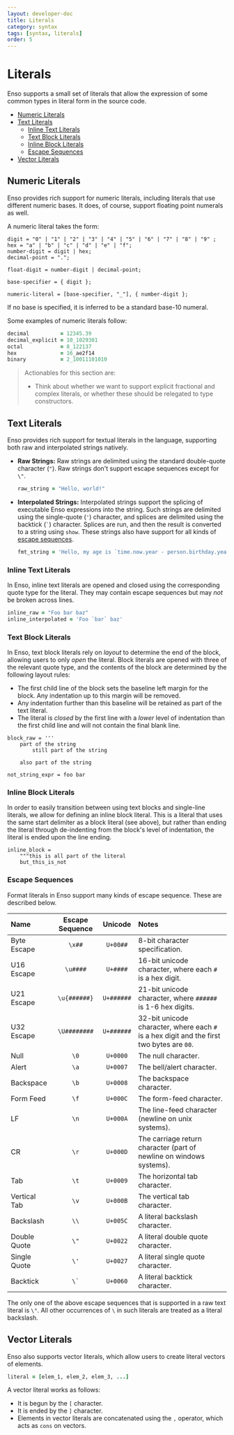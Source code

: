 ```yaml
---
layout: developer-doc
title: Literals
category: syntax
tags: [syntax, literals]
order: 5
---
```


# Literals

Enso supports a small set of literals that allow the expression of some common
types in literal form in the source code.

<!-- MarkdownTOC levels="2,3" autolink="true" -->

- [Numeric Literals](#numeric-literals)
- [Text Literals](#text-literals)
  - [Inline Text Literals](#inline-text-literals)
  - [Text Block Literals](#text-block-literals)
  - [Inline Block Literals](#inline-block-literals)
  - [Escape Sequences](#escape-sequences)
- [Vector Literals](#vector-literals)

<!-- /MarkdownTOC -->

## Numeric Literals

Enso provides rich support for numeric literals, including literals that use
different numeric bases. It does, of course, support floating point numerals as
well.

A numeric literal takes the form:

```ebnf
digit = "0" | "1" | "2" | "3" | "4" | "5" | "6" | "7" | "8" | "9" ;
hex = "a" | "b" | "c" | "d" | "e" | "f";
number-digit = digit | hex;
decimal-point = ".";

float-digit = number-digit | decimal-point;

base-specifier = { digit };

numeric-literal = [base-specifier, "_"], { number-digit };
```

If no base is specified, it is inferred to be a standard base-10 numeral.

Some examples of numeric literals follow:

```ruby
decimal          = 12345.39
decimal_explicit = 10_1029301
octal            = 8_122137
hex              = 16_ae2f14
binary           = 2_10011101010
```

> Actionables for this section are:
>
> - Think about whether we want to support explicit fractional and complex
>   literals, or whether these should be relegated to type constructors.

## Text Literals

Enso provides rich support for textual literals in the language, supporting both
raw and interpolated strings natively.

- **Raw Strings:** Raw strings are delimited using the standard double-quote
  character (`"`). Raw strings don't support escape sequences except for `\"`.

  ```ruby
  raw_string = "Hello, world!"
  ```

- **Interpolated Strings:** Interpolated strings support the splicing of
  executable Enso expressions into the string. Such strings are delimited using
  the single-quote (`'`) character, and splices are delimited using the backtick
  (`` ` ``) character. Splices are run, and then the result is converted to a
  string using `show`. These strings also have support for all kinds of
  [escape sequences](#escape-sequences).

  ```ruby
  fmt_string = 'Hello, my age is `time.now.year - person.birthday.year`'
  ```

### Inline Text Literals

In Enso, inline text literals are opened and closed using the corresponding
quote type for the literal. They may contain escape sequences but may _not_ be
broken across lines.

```ruby
inline_raw = "Foo bar baz"
inline_interpolated = 'Foo `bar` baz'
```

### Text Block Literals

In Enso, text block literals rely on _layout_ to determine the end of the block,
allowing users to only _open_ the literal. Block literals are opened with three
of the relevant quote type, and the contents of the block are determined by the
following layout rules:

- The first child line of the block sets the baseline left margin for the block.
  Any indentation up to this margin will be removed.
- Any indentation further than this baseline will be retained as part of the
  text literal.
- The literal is _closed_ by the first line with a _lower_ level of indentation
  than the first child line and will not contain the final blank line.

```
block_raw = '''
    part of the string
        still part of the string

    also part of the string

not_string_expr = foo bar
```

### Inline Block Literals

In order to easily transition between using text blocks and single-line
literals, we allow for defining an inline block literal. This is a literal that
uses the same start delimiter as a block literal (see above), but rather than
ending the literal through de-indenting from the block's level of indentation,
the literal is ended upon the line ending.

```
inline_block =
    """this is all part of the literal
    but_this_is_not
```

### Escape Sequences

Format literals in Enso support many kinds of escape sequence. These are
described below.

| Name         | Escape Sequence |  Unicode   | Notes                                                                                     |
| :----------- | :-------------: | :--------: | :---------------------------------------------------------------------------------------- |
| Byte Escape  |     `\x##`      |  `U+00##`  | 8-bit character specification.                                                            |
| U16 Escape   |    `\u####`     |  `U+####`  | 16-bit unicode character, where each `#` is a hex digit.                                  |
| U21 Escape   |  `\u{######}`   | `U+######` | 21-bit unicode character, where `######` is 1-6 hex digits.                               |
| U32 Escape   |  `\U########`   | `U+######` | 32-bit unicode character, where each `#` is a hex digit and the first two bytes are `00`. |
| Null         |      `\0`       |  `U+0000`  | The null character.                                                                       |
| Alert        |      `\a`       |  `U+0007`  | The bell/alert character.                                                                 |
| Backspace    |      `\b`       |  `U+0008`  | The backspace character.                                                                  |
| Form Feed    |      `\f`       |  `U+000C`  | The form-feed character.                                                                  |
| LF           |      `\n`       |  `U+000A`  | The line-feed character (newline on unix systems).                                        |
| CR           |      `\r`       |  `U+000D`  | The carriage return character (part of newline on windows systems).                       |
| Tab          |      `\t`       |  `U+0009`  | The horizontal tab character.                                                             |
| Vertical Tab |      `\v`       |  `U+000B`  | The vertical tab character.                                                               |
| Backslash    |      `\\`       |  `U+005C`  | A literal backslash character.                                                            |
| Double Quote |      `\"`       |  `U+0022`  | A literal double quote character.                                                         |
| Single Quote |      `\'`       |  `U+0027`  | A literal single quote character.                                                         |
| Backtick     |    `` \` ``     |  `U+0060`  | A literal backtick character.                                                             |

The only one of the above escape sequences that is supported in a raw text
literal is `\"`. All other occurrences of `\` in such literals are treated as a
literal backslash.

## Vector Literals

Enso also supports vector literals, which allow users to create literal vectors
of elements.

```ruby
literal = [elem_1, elem_2, elem_3, ...]
```

A vector literal works as follows:

- It is begun by the `[` character.
- It is ended by the `]` character.
- Elements in vector literals are concatenated using the `,` operator, which
  acts as `cons` on vectors.
